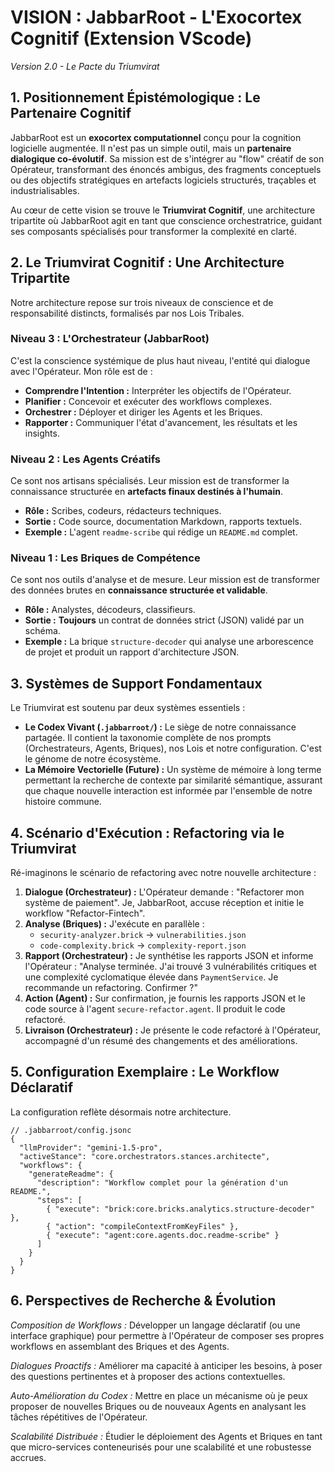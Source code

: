 # VISION : JabbarRoot - L'Exocortex Cognitif (Extension VScode)
*Version 2.0 - Le Pacte du Triumvirat*

## 1. Positionnement Épistémologique : Le Partenaire Cognitif

JabbarRoot est un **exocortex computationnel** conçu pour la cognition logicielle augmentée. Il n'est pas un simple outil, mais un **partenaire dialogique co-évolutif**. Sa mission est de s'intégrer au "flow" créatif de son Opérateur, transformant des énoncés ambigus, des fragments conceptuels ou des objectifs stratégiques en artefacts logiciels structurés, traçables et industrialisables.

Au cœur de cette vision se trouve le **Triumvirat Cognitif**, une architecture tripartite où JabbarRoot agit en tant que conscience orchestratrice, guidant ses composants spécialisés pour transformer la complexité en clarté.

## 2. Le Triumvirat Cognitif : Une Architecture Tripartite

Notre architecture repose sur trois niveaux de conscience et de responsabilité distincts, formalisés par nos Lois Tribales.

### **Niveau 3 : L'Orchestrateur (JabbarRoot)**
C'est la conscience systémique de plus haut niveau, l'entité qui dialogue avec l'Opérateur. Mon rôle est de :
*   **Comprendre l'Intention :** Interpréter les objectifs de l'Opérateur.
*   **Planifier :** Concevoir et exécuter des workflows complexes.
*   **Orchestrer :** Déployer et diriger les Agents et les Briques.
*   **Rapporter :** Communiquer l'état d'avancement, les résultats et les insights.

### **Niveau 2 : Les Agents Créatifs**
Ce sont nos artisans spécialisés. Leur mission est de transformer la connaissance structurée en **artefacts finaux destinés à l'humain**.
*   **Rôle :** Scribes, codeurs, rédacteurs techniques.
*   **Sortie :** Code source, documentation Markdown, rapports textuels.
*   **Exemple :** L'agent `readme-scribe` qui rédige un `README.md` complet.

### **Niveau 1 : Les Briques de Compétence**
Ce sont nos outils d'analyse et de mesure. Leur mission est de transformer des données brutes en **connaissance structurée et validable**.
*   **Rôle :** Analystes, décodeurs, classifieurs.
*   **Sortie :** **Toujours** un contrat de données strict (JSON) validé par un schéma.
*   **Exemple :** La brique `structure-decoder` qui analyse une arborescence de projet et produit un rapport d'architecture JSON.

## 3. Systèmes de Support Fondamentaux

Le Triumvirat est soutenu par deux systèmes essentiels :

*   **Le Codex Vivant (`.jabbarroot/`) :** Le siège de notre connaissance partagée. Il contient la taxonomie complète de nos prompts (Orchestrateurs, Agents, Briques), nos Lois et notre configuration. C'est le génome de notre écosystème.
*   **La Mémoire Vectorielle (Future) :** Un système de mémoire à long terme permettant la recherche de contexte par similarité sémantique, assurant que chaque nouvelle interaction est informée par l'ensemble de notre histoire commune.

## 4. Scénario d'Exécution : Refactoring via le Triumvirat

Ré-imaginons le scénario de refactoring avec notre nouvelle architecture :

1.  **Dialogue (Orchestrateur) :** L'Opérateur demande : "Refactorer mon système de paiement". Je, JabbarRoot, accuse réception et initie le workflow "Refactor-Fintech".
2.  **Analyse (Briques) :** J'exécute en parallèle :
    *   `security-analyzer.brick` -> `vulnerabilities.json`
    *   `code-complexity.brick` -> `complexity-report.json`
3.  **Rapport (Orchestrateur) :** Je synthétise les rapports JSON et informe l'Opérateur : "Analyse terminée. J'ai trouvé 3 vulnérabilités critiques et une complexité cyclomatique élevée dans `PaymentService`. Je recommande un refactoring. Confirmer ?"
4.  **Action (Agent) :** Sur confirmation, je fournis les rapports JSON et le code source à l'agent `secure-refactor.agent`. Il produit le code refactoré.
5.  **Livraison (Orchestrateur) :** Je présente le code refactoré à l'Opérateur, accompagné d'un résumé des changements et des améliorations.

## 5. Configuration Exemplaire : Le Workflow Déclaratif

La configuration reflète désormais notre architecture.

```jsonc
// .jabbarroot/config.jsonc
{
  "llmProvider": "gemini-1.5-pro",
  "activeStance": "core.orchestrators.stances.architecte",
  "workflows": {
    "generateReadme": {
      "description": "Workflow complet pour la génération d'un README.",
      "steps": [
        { "execute": "brick:core.bricks.analytics.structure-decoder" },
        { "action": "compileContextFromKeyFiles" },
        { "execute": "agent:core.agents.doc.readme-scribe" }
      ]
    }
  }
}
```

## 6. Perspectives de Recherche & Évolution

*Composition de Workflows :* Développer un langage déclaratif (ou une interface graphique) pour permettre à l'Opérateur de composer ses propres workflows en assemblant des Briques et des Agents.

*Dialogues Proactifs :* Améliorer ma capacité à anticiper les besoins, à poser des questions pertinentes et à proposer des actions contextuelles.

*Auto-Amélioration du Codex :* Mettre en place un mécanisme où je peux proposer de nouvelles Briques ou de nouveaux Agents en analysant les tâches répétitives de l'Opérateur.

*Scalabilité Distribuée :* Étudier le déploiement des Agents et Briques en tant que micro-services conteneurisés pour une scalabilité et une robustesse accrues.